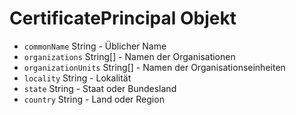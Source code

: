 # CertificatePrincipal Objekt

* `commonName` String - Üblicher Name
* `organizations` String[] - Namen der Organisationen
* `organizationUnits` String[] - Namen der Organisationseinheiten
* `locality` String - Lokalität
* `state` String - Staat oder Bundesland
* `country` String - Land oder Region